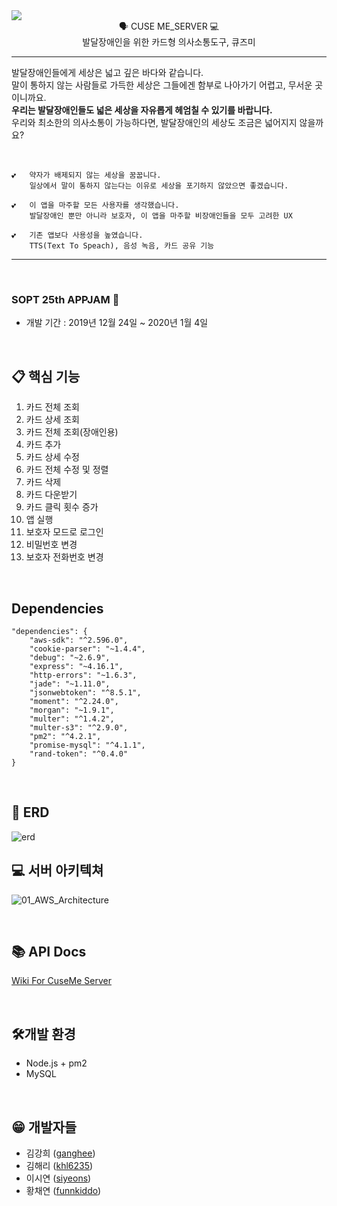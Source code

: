 <div align="center" style="display:flex;">
	<img src="https://user-images.githubusercontent.com/39257919/71553942-423e6f80-2a5b-11ea-972f-364c5b896b60.png">
</div>
<div align="center">
🗣 CUSE ME_SERVER  💻
<br>발달장애인을 위한 카드형 의사소통도구, 큐즈미
</div>

---
발달장애인들에게 세상은 넓고 깊은 바다와 같습니다.<br> 
말이 통하지 않는 사람들로 가득한 세상은 그들에겐 함부로 나아가기 어렵고, 무서운 곳이니까요.<br> 
 **우리는 발달장애인들도 넓은 세상을 자유롭게 헤엄칠 수 있기를 바랍니다.** 
<br> 우리와 최소한의 의사소통이 가능하다면, 발달장애인의 세상도 조금은 넓어지지 않을까요?

&nbsp;
&nbsp;

```
💕	약자가 배제되지 않는 세상을 꿈꿉니다.
	일상에서 말이 통하지 않는다는 이유로 세상을 포기하지 않았으면 좋겠습니다.
```
```
💕	이 앱을 마주할 모든 사용자를 생각했습니다.
	발달장애인 뿐만 아니라 보호자, 이 앱을 마주할 비장애인들을 모두 고려한 UX
```
```
💕	기존 앱보다 사용성을 높였습니다.
	TTS(Text To Speach), 음성 녹음, 카드 공유 기능
```

------
&nbsp;

###  SOPT 25th APPJAM 💫

- 개발 기간 : 2019년 12월 24일 ~ 2020년 1월 4일

&nbsp;


## 📋 핵심 기능

   1. 카드 전체 조회
   2. 카드 상세 조회
   3. 카드 전체 조회(장애인용)
   4. 카드 추가
   5. 카드 상세 수정
   6. 카드 전체 수정 및 정렬
   7. 카드 삭제
   8. 카드 다운받기
   9. 카드 클릭 횟수 증가
   10. 앱 실행
   11. 보호자 모드로 로그인
   12. 비밀번호 변경
   13. 보호자 전화번호 변경
   
&nbsp;

## Dependencies
```
"dependencies": {
	"aws-sdk": "^2.596.0",
	"cookie-parser": "~1.4.4",
	"debug": "~2.6.9",
	"express": "~4.16.1",
	"http-errors": "~1.6.3",
	"jade": "~1.11.0",
	"jsonwebtoken": "^8.5.1",
	"moment": "^2.24.0",
	"morgan": "~1.9.1",
	"multer": "^1.4.2",
	"multer-s3": "^2.9.0",
	"pm2": "^4.2.1",
	"promise-mysql": "^4.1.1",
	"rand-token": "^0.4.0"
}
```

&nbsp;

## :memo: ERD
![erd](https://user-images.githubusercontent.com/35549653/71642896-a3816f80-2cf5-11ea-8ce8-e1cd0cae812b.png)
&nbsp;
&nbsp;



## 💻 서버 아키텍쳐 

![01_AWS_Architecture](https://user-images.githubusercontent.com/35549653/68077714-0ba5f900-fe0c-11e9-89a3-3941a3329238.png)

&nbsp;

## 📚 API Docs
[Wiki For CuseMe Server](https://github.com/CuseMe/CuseMe-Server/wiki)


&nbsp;

## 🛠개발 환경
- Node.js + pm2
- MySQL

&nbsp;

## 😁 개발자들 

- 김강희 ([ganghee](https://github.com/ganghee))
- 김해리 ([khl6235](https://github.com/khl6235))
- 이시연 ([siyeons](https://github.com/siyeons))
- 황채연 ([funnkiddo](https://github.com/funnkiddo))


